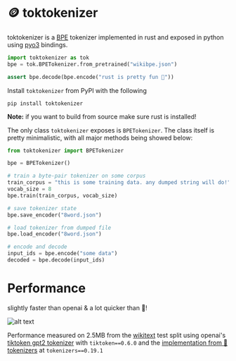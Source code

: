 # 🪙 toktokenizer

toktokenizer is a [BPE](https://en.wikipedia.org/wiki/Byte_pair_encoding) tokenizer implemented in rust and exposed in python using [pyo3](https://github.com/PyO3/pyo3) bindings.

```python
import toktokenizer as tok
bpe = tok.BPETokenizer.from_pretrained("wikibpe.json")

assert bpe.decode(bpe.encode("rust is pretty fun 🦀"))
```

Install `toktokenizer` from PyPI with the following

```
pip install toktokenizer
```

**Note:** if you want to build from source make sure rust is installed!

The only class `toktokenizer` exposes is `BPETokenizer`. The class itself is pretty minimalistic, with all major methods being showed below:

```python
from toktokenizer import BPETokenizer

bpe = BPETokenizer()

# train a byte-pair tokenizer on some corpus
train_corpus = "this is some training data. any dumped string will do!"
vocab_size = 8
bpe.train(train_corpus, vocab_size)

# save tokenizer state
bpe.save_encoder("8word.json")

# load tokenizer from dumped file
bpe.load_encoder("8word.json")

# encode and decode
input_ids = bpe.encode("some data")
decoded = bpe.decode(input_ids)
```

# Performance

slightly faster than openai & a lot quicker than 🤗!

![alt text](performance.png)

Performance measured on 2.5MB from the [wikitext](https://huggingface.co/datasets/wikitext) test split using openai's [tiktoken gpt2 tokenizer](https://github.com/openai/tiktoken) with `tiktoken==0.6.0` and the [implementation from 🤗 tokenizers](https://huggingface.co/openai-community/gpt2) at `tokenizers==0.19.1`
